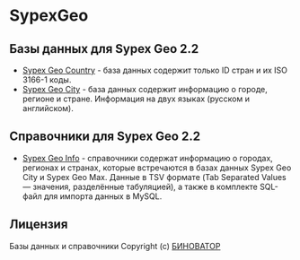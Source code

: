# SypexGeo

## Базы данных для Sypex Geo 2.2
  - [Sypex Geo Country](https://github.com/tenrok/SypexGeo/raw/download/SxGeoCountry.zip) - база данных содержит только ID стран и их ISO 3166-1 коды.
  - [Sypex Geo City](https://github.com/tenrok/SypexGeo/raw/download/SxGeoCity_utf8.zip) - база данных содержит информацию о городе, регионе и стране. Информация на двух языках (русском и английском).

## Справочники для Sypex Geo 2.2
  - [Sypex Geo Info](https://github.com/tenrok/SypexGeo/raw/download/SxGeo_Info.zip) - справочники содержат информацию о городах, регионах и странах, которые встречаются в базах данных Sypex Geo City и Sypex Geo Max. Данные в TSV формате (Tab Separated Values — значения, разделённые табуляцией), а также в комплекте SQL-файл для импорта данных в MySQL.

## Лицензия

Базы данных и справочники Copyright (c) [БИНОВАТОР](https://sypexgeo.net/)

